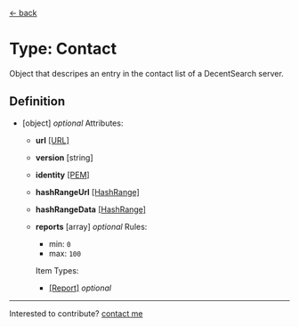 [← back](./)

# Type: Contact

Object that descripes an entry in the contact list of a DecentSearch server.

## Definition

- [object] *optional*
  Attributes:
  - **url** [[URL]](./types/url) 
  - **version** [string] 
  - **identity** [[PEM]](./types/pem) 
  - **hashRangeUrl** [[HashRange]](./types/hashrange) 
  - **hashRangeData** [[HashRange]](./types/hashrange) 
  - **reports** [array] *optional*
    Rules:
       - min: `0`
       - max: `100`

    Item Types:
    - [[Report]](./types/report) *optional*



---
Interested to contribute? [contact me](mailto:dustin@commit.international)
